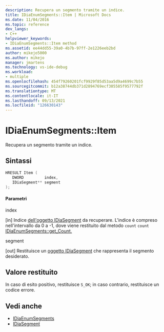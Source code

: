 ```yaml
---
description: Recupera un segmento tramite un indice.
title: IDiaEnumSegments::Item | Microsoft Docs
ms.date: 11/04/2016
ms.topic: reference
dev_langs:
- C++
helpviewer_keywords:
- IDiaEnumSegments::Item method
ms.assetid: ee44dd55-39a0-4b7b-97ff-2e1226eeb2bd
author: mikejo5000
ms.author: mikejo
manager: jmartens
ms.technology: vs-ide-debug
ms.workload:
- multiple
ms.openlocfilehash: 454f79260201fcf9929f85d53aa5d9a4699c7b55
ms.sourcegitcommit: b12a38744db371d2894769ecf305585f9577792f
ms.translationtype: MT
ms.contentlocale: it-IT
ms.lasthandoff: 09/13/2021
ms.locfileid: "126630143"
---
```

# <a name="idiaenumsegmentsitem"></a>IDiaEnumSegments::Item
Recupera un segmento tramite un indice.

## <a name="syntax"></a>Sintassi

```C++
HRESULT Item ( 
   DWORD         index,
   IDiaSegment** segment
);
```

#### <a name="parameters"></a>Parametri
 index

[in] Indice [dell'oggetto IDiaSegment](../../debugger/debug-interface-access/idiasegment.md) da recuperare. L'indice è compreso nell'intervallo da 0 a -1, dove viene restituito dal metodo `count` `count` [IDiaEnumSegments::get_Count.](../../debugger/debug-interface-access/idiaenumsegments-get-count.md)

 segment

[out] Restituisce un [oggetto IDiaSegment](../../debugger/debug-interface-access/idiasegment.md) che rappresenta il segmento desiderato.

## <a name="return-value"></a>Valore restituito
 In caso di esito positivo, restituisce `S_OK`; in caso contrario, restituisce un codice errore.

## <a name="see-also"></a>Vedi anche
- [IDiaEnumSegments](../../debugger/debug-interface-access/idiaenumsegments.md)
- [IDiaSegment](../../debugger/debug-interface-access/idiasegment.md)
